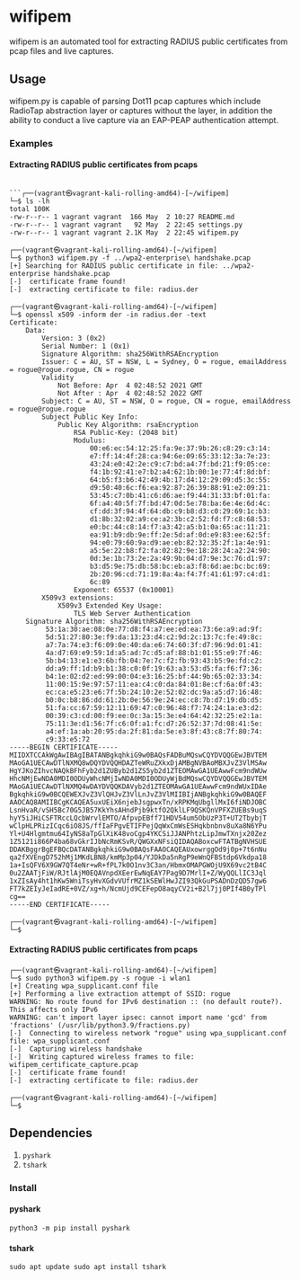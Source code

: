 # wifipem
wifipem is an automated tool for extracting RADIUS public certificates from pcap files and live captures.

## Usage
wifipem.py is capable of parsing Dot11 pcap captures which include RadioTap abstraction layer or captures without the layer, in addition the ability to conduct a live capture via an EAP-PEAP authentication attempt.

### Examples

#### Extracting RADIUS public certificates from pcaps
```

```┌──(vagrant㉿vagrant-kali-rolling-amd64)-[~/wifipem]
└─$ ls -lh                                         
total 100K
-rw-r--r-- 1 vagrant vagrant  166 May  2 10:27 README.md
-rw-r--r-- 1 vagrant vagrant   92 May  2 22:45 settings.py
-rw-r--r-- 1 vagrant vagrant 2.1K May  2 22:45 wifipem.py
                                                                                                                                                                                                                                             
┌──(vagrant㉿vagrant-kali-rolling-amd64)-[~/wifipem]
└─$ python3 wifipem.py -f ../wpa2-enterprise\ handshake.pcap
[+] Searching for RADIUS public certificate in file: ../wpa2-enterprise handshake.pcap
[-]  certificate frame found!
[-]  extracting certificate to file: radius.der
                                                                                                                                                                                                                                             
┌──(vagrant㉿vagrant-kali-rolling-amd64)-[~/wifipem]
└─$ openssl x509 -inform der -in radius.der -text           
Certificate:
    Data:
        Version: 3 (0x2)
        Serial Number: 1 (0x1)
        Signature Algorithm: sha256WithRSAEncryption
        Issuer: C = AU, ST = NSW, L = Sydney, O = rogue, emailAddress = rogue@rogue.rogue, CN = rogue
        Validity
            Not Before: Apr  4 02:48:52 2021 GMT
            Not After : Apr  4 02:48:52 2022 GMT
        Subject: C = AU, ST = NSW, O = rogue, CN = rogue, emailAddress = rogue@rogue.rogue
        Subject Public Key Info:
            Public Key Algorithm: rsaEncryption
                RSA Public-Key: (2048 bit)
                Modulus:
                    00:e6:ec:54:12:25:fa:9e:37:9b:26:c8:29:c3:14:
                    e7:ff:14:4f:28:ca:94:6e:09:65:33:12:3a:7e:23:
                    43:24:e0:42:2e:c9:c7:bd:a4:7f:bd:21:f9:05:ce:
                    f4:1b:92:41:e7:b2:a4:62:1b:00:1e:77:4f:8d:bf:
                    64:b5:f3:b6:42:49:4b:17:d4:12:29:09:d5:3c:55:
                    d9:50:40:6c:f6:ea:92:87:26:39:88:91:e2:09:21:
                    53:45:c7:0b:41:c6:d6:ae:f9:44:31:33:bf:01:fa:
                    6f:a4:40:5f:7f:bd:47:0d:5e:78:ba:6e:4e:6d:4c:
                    cf:dd:3f:94:4f:64:db:c9:b8:d3:c0:29:69:1c:b3:
                    d1:8b:32:02:a9:ce:a2:3b:c2:52:fd:f7:c8:68:53:
                    e0:bc:44:c8:14:f7:a3:42:a5:b1:0a:65:ac:11:21:
                    ea:91:b9:db:9e:ff:2e:5d:af:0d:e9:83:ee:62:5f:
                    94:e0:79:60:9a:d9:ae:eb:82:32:35:2f:1a:4e:91:
                    a5:5e:22:b8:f2:fa:02:82:9e:18:28:24:a2:24:90:
                    0d:3e:1b:73:2e:2a:49:9b:04:d7:9e:3c:76:d1:97:
                    b3:d5:9e:75:db:58:bc:eb:a3:f8:6d:ae:bc:bc:69:
                    2b:20:96:cd:71:19:8a:4a:f4:7f:41:61:97:c4:d1:
                    6c:89
                Exponent: 65537 (0x10001)
        X509v3 extensions:
            X509v3 Extended Key Usage: 
                TLS Web Server Authentication
    Signature Algorithm: sha256WithRSAEncryption
         53:1a:30:ae:08:0e:77:d8:f4:a7:ee:ed:ea:73:6e:a9:ad:9f:
         5d:51:27:80:3e:f9:da:13:23:d4:c2:9d:2c:13:7c:fe:49:8c:
         a7:7a:74:e3:f6:09:0e:40:da:e6:74:60:3f:d7:96:9d:01:41:
         4a:d7:69:e9:59:1d:a5:ad:7c:d5:af:88:b1:01:55:e9:7f:46:
         5b:b4:13:e1:e3:6b:fb:04:7e:7c:f2:fb:93:43:b5:9e:fd:c2:
         dd:a9:ff:1d:b9:b1:38:c0:0f:19:63:a3:53:d5:fa:f6:f7:36:
         b4:1e:02:d2:ed:99:00:04:e3:16:25:bf:44:9b:65:02:33:34:
         11:00:15:9e:97:57:11:ea:c4:c0:da:84:01:8e:cf:6a:0f:43:
         ec:ca:e5:23:e6:7f:5b:24:10:2e:52:02:dc:9a:a5:d7:16:48:
         b0:0c:b8:86:dd:61:2b:0e:56:9e:24:ec:c8:7b:d7:19:db:d5:
         51:fa:cc:67:59:12:11:69:47:c0:96:48:f7:74:24:1a:e3:d2:
         00:39:c3:cd:00:f9:ee:0c:3a:15:3e:e4:64:42:32:25:e2:1a:
         75:11:3e:d1:56:7f:c6:0f:a1:fc:d7:26:52:37:7d:08:41:5e:
         a4:ef:1a:ab:20:95:da:2f:81:da:5e:e3:8f:43:c8:7f:80:74:
         c9:33:e5:72
-----BEGIN CERTIFICATE-----
MIIDXTCCAkWgAwIBAgIBATANBgkqhkiG9w0BAQsFADBuMQswCQYDVQQGEwJBVTEM
MAoGA1UECAwDTlNXMQ8wDQYDVQQHDAZTeWRuZXkxDjAMBgNVBAoMBXJvZ3VlMSAw
HgYJKoZIhvcNAQkBFhFyb2d1ZUByb2d1ZS5yb2d1ZTEOMAwGA1UEAwwFcm9ndWUw
HhcNMjEwNDA0MDI0ODUyWhcNMjIwNDA0MDI0ODUyWjBdMQswCQYDVQQGEwJBVTEM
MAoGA1UECAwDTlNXMQ4wDAYDVQQKDAVyb2d1ZTEOMAwGA1UEAwwFcm9ndWUxIDAe
BgkqhkiG9w0BCQEWEXJvZ3VlQHJvZ3VlLnJvZ3VlMIIBIjANBgkqhkiG9w0BAQEF
AAOCAQ8AMIIBCgKCAQEA5uxUEiX6njebJsgpwxTn/xRPKMqUbgllMxI6fiNDJOBC
LsnHvaR/vSH5Bc70G5JB57KkYhsAHndPjb9ktfO2QklLF9QSKQnVPFXZUEBs9uqS
hyY5iJHiCSFTRccLQcbWrvlEMTO/AfpvpEBff71HDV54um5ObUzP3T+UT2TbybjT
wClpHLPRizICqc6iO8JS/ffIaFPgvETIFPejQqWxCmWsESHqkbnbnv8uXa8N6YPu
Yl+U4Hlgmtmu64IyNS8aTpGlXiK48voCgp4YKCSiJJANPhtzLipJmwTXnjx20Zez
1Z5121i866P4ba68vGkrIJbNcRmKSvR/QWGXxNFsiQIDAQABoxcwFTATBgNVHSUE
DDAKBggrBgEFBQcDATANBgkqhkiG9w0BAQsFAAOCAQEAUxowrggOd9j0p+7t6nNu
qa2fXVEngD752hMj1MKdLBN8/kmMp3p04/YJDkDa5nRgP9eWnQFBStdp6Vkdpa18
1a+IsQFV6X9GW7QT4eNr+wR+fPL7k0O1nv3C3an/HbmxOMAPGWOjU9X69vc2tB4C
0u2ZAATjFiW/RJtlAjM0EQAVnpdXEerEwNqEAY7Pag9D7MrlI+Z/WyQQLlIC3Jql
1xZIsAy4ht1hKw5WniTsyHvXGdvVUfrMZ1kSEWlHwJZI93QkGuPSADnDzQD57gw6
FT7kZEIyJeIadRE+0VZ/xg+h/NcmUjd9CEFepO8aqyCV2i+B2l7jj0PIf4B0yTPl
cg==
-----END CERTIFICATE-----
                                                                                                                                                                                                                                             
┌──(vagrant㉿vagrant-kali-rolling-amd64)-[~/wifipem]
└─$
```

#### Extracting RADIUS public certificates from pcaps
```
┌──(vagrant㉿vagrant-kali-rolling-amd64)-[~/wifipem]
└─$ sudo python3 wifipem.py -s rogue -i wlan1                                         
[+] Creating wpa_supplicant.conf file
[+] Performing a live extraction attempt of SSID: rogue
WARNING: No route found for IPv6 destination :: (no default route?). This affects only IPv6
WARNING: can't import layer ipsec: cannot import name 'gcd' from 'fractions' (/usr/lib/python3.9/fractions.py)
[-]  Connecting to wireless network "rogue" using wpa_supplicant.conf file: wpa_supplicant.conf
[-]  Capturing wireless handshake
[-]  Writing captured wireless frames to file: wifipem_certificate_capture.pcap
[-]  certificate frame found!
[-]  extracting certificate to file: radius.der
                                                                                                                                                                                                                                             
┌──(vagrant㉿vagrant-kali-rolling-amd64)-[~/wifipem]
└─$
```

## Dependencies
1. `pyshark`
2. `tshark`

### Install
#### pyshark
`python3 -m pip install pyshark`

#### tshark
`sudo apt update
sudo apt install tshark`
